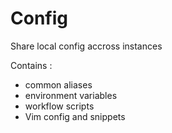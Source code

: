# Config

Share local config accross instances

Contains : 
- common aliases
- environment variables
- workflow scripts
- Vim config and snippets

